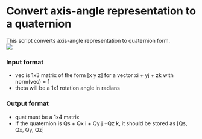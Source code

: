 # Convert axis-angle representation to a quaternion

This script converts axis-angle representation to quaternion form.<br />
<img src="https://render.githubusercontent.com/render/math?math=Q = [cos(\theta/2),\ \vec{r}sin(\theta/2)]">


### Input format
- vec is 1x3 matrix of the form [x y z] for a vector xi + yj + zk with norm(vec) = 1
- theta will be a 1x1 rotation angle in radians

### Output format
- quat must be a 1x4 matrix
- If the quaternion is Qs + Qx i + Qy j +Qz k, it should be stored as [Qs, Qx, Qy, Qz]


